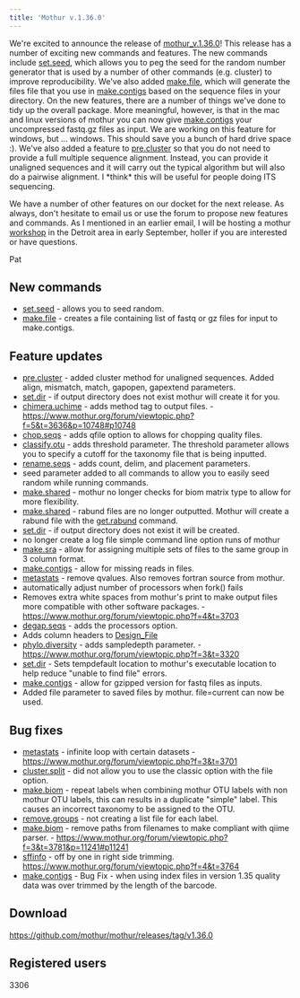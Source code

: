 ```yaml
---
title: 'Mothur v.1.36.0'
---
```

We\'re excited to announce the release of
[mothur\_v.1.36.0](mothur_v.1.36.0)! This release has a
number of exciting new commands and features. The new commands include
[set.seed](set.seed), which allows you to peg the seed for
the random number generator that is used by a number of other commands
(e.g. cluster) to improve reproducibility. We\'ve also added
[make.file](make.file), which will generate the files file
that you use in [make.contigs](make.contigs) based on the
sequence files in your directory. On the new features, there are a
number of things we\'ve done to tidy up the overall package. More
meaningful, however, is that in the mac and linux versions of mothur you
can now give [make.contigs](make.contigs) your uncompressed
fastq.gz files as input. We are working on this feature for windows, but
\... windows. This should save you a bunch of hard drive space :).
We\'ve also added a feature to [pre.cluster](pre.cluster) so
that you do not need to provide a full multiple sequence alignment.
Instead, you can provide it unaligned sequences and it will carry out
the typical algorithm but will also do a pairwise alignment. I \*think\*
this will be useful for people doing ITS sequencing.

We have a number of other features on our docket for the next release.
As always, don\'t hesitate to email us or use the forum to propose new
features and commands. As I mentioned in an earlier email, I will be
hosting a mothur [workshop](workshop) in the Detroit area in
early September, holler if you are interested or have questions.

Pat

## New commands

-   [set.seed](set.seed) - allows you to seed random.
-   [make.file](make.file) - creates a file containing list
    of fastq or gz files for input to make.contigs.

## Feature updates

-   [pre.cluster](pre.cluster) - added cluster method for
    unaligned sequences. Added align, mismatch, match, gapopen,
    gapextend parameters.
-   [set.dir](set.dir) - if output directory does not exist
    mothur will create it for you.
-   [chimera.uchime](chimera.uchime) - adds method tag to
    output files. -
    <https://www.mothur.org/forum/viewtopic.php?f=5&t=3636&p=10748#p10748>
-   [chop.seqs](chop.seqs) - adds qfile option to allows for
    chopping quality files.
-   [classify.otu](classify.otu) - adds threshold parameter.
    The threshold parameter allows you to specify a cutoff for the
    taxonomy file that is being inputted.
-   [rename.seqs](rename.seqs) - adds count, delim, and
    placement parameters.
-   seed parameter added to all commands to allow you to easily seed
    random while running commands.
-   [make.shared](make.shared) - mothur no longer checks for
    biom matrix type to allow for more flexibility.
-   [make.shared](make.shared) - rabund files are no longer
    outputted. Mothur will create a rabund file with the
    [get.rabund](get.rabund) command.
-   [set.dir](set.dir) - if output directory does not exist
    it will be created.
-   no longer create a log file simple command line option runs of
    mothur
-   [make.sra](make.sra) - allow for assigning multiple sets
    of files to the same group in 3 column format.
-   [make.contigs](make.contigs) - allow for missing reads in
    files.
-   [metastats](metastats) - remove qvalues. Also removes
    fortran source from mothur.
-   automatically adjust number of processors when fork() fails
-   Removes extra white spaces from mothur\'s print to make output files
    more compatible with other software packages. -
    <https://www.mothur.org/forum/viewtopic.php?f=4&t=3703>
-   [degap.seqs](degap.seqs) - adds the processors option.
-   Adds column headers to [Design\_File](Design_File)
-   [phylo.diversity](phylo.diversity) - adds sampledepth
    parameter. - <https://www.mothur.org/forum/viewtopic.php?f=3&t=3320>
-   [set.dir](set.dir) - Sets tempdefault location to
    mothur\'s executable location to help reduce \"unable to find file\"
    errors.
-   [make.contigs](make.contigs) - allow for gzipped version
    for fastq files as inputs.
-   Added file parameter to saved files by mothur. file=current can now
    be used.

## Bug fixes

-   [metastats](metastats) - infinite loop with certain
    datasets - <https://www.mothur.org/forum/viewtopic.php?f=3&t=3701>
-   [cluster.split](cluster.split) - did not allow you to use
    the classic option with the file option.
-   [make.biom](make.biom) - repeat labels when combining
    mothur OTU labels with non mothur OTU labels, this can results in a
    duplicate \"simple\" label. This causes an incorrect taxonomy to be
    assigned to the OTU.
-   [remove.groups](remove.groups) - not creating a list file
    for each label.
-   [make.biom](make.biom) - remove paths from filenames to
    make compliant with qiime parser. -
    <https://www.mothur.org/forum/viewtopic.php?f=3&t=3781&p=11241#p11241>
-   [sffinfo](sffinfo) - off by one in right side trimming.
    <https://www.mothur.org/forum/viewtopic.php?f=4&t=3764>
-   [make.contigs](make.contigs) - Bug Fix - when using index
    files in version 1.35 quality data was over trimmed by the length of
    the barcode.

## Download

<https://github.com/mothur/mothur/releases/tag/v1.36.0>

## Registered users

3306
